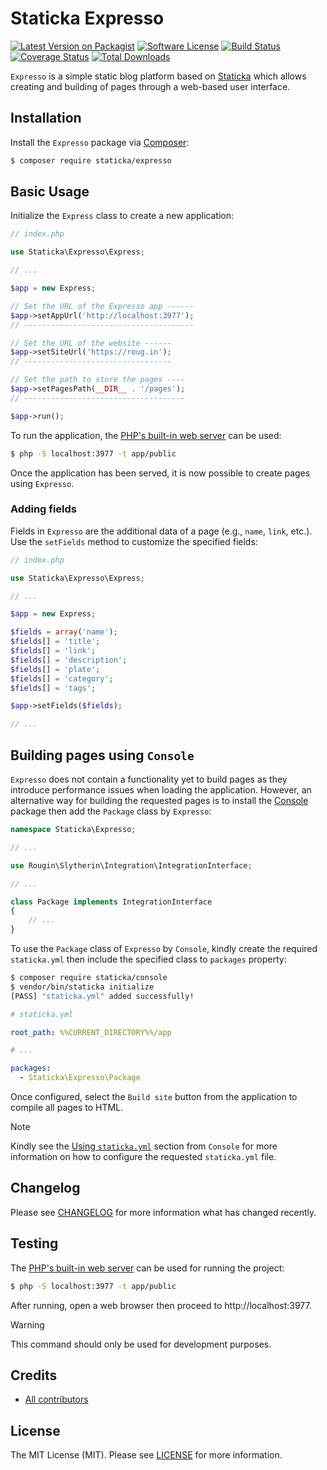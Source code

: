 # Staticka Expresso

[![Latest Version on Packagist][ico-version]][link-packagist]
[![Software License][ico-license]][link-license]
[![Build Status][ico-build]][link-build]
[![Coverage Status][ico-coverage]][link-coverage]
[![Total Downloads][ico-downloads]][link-downloads]

`Expresso` is a simple static blog platform based on [Staticka](https://github.com/staticka/staticka) which allows creating and building of pages through a web-based user interface.

## Installation

Install the `Expresso` package via [Composer](https://getcomposer.org/):

``` bash
$ composer require staticka/expresso
```

## Basic Usage

Initialize the `Express` class to create a new application:

``` php
// index.php

use Staticka\Expresso\Express;

// ...

$app = new Express;

// Set the URL of the Expresso app ------
$app->setAppUrl('http://localhost:3977');
// --------------------------------------

// Set the URL of the website ------
$app->setSiteUrl('https://roug.in');
// ---------------------------------

// Set the path to store the pages ----
$app->setPagesPath(__DIR__ . '/pages');
// ------------------------------------

$app->run();
```

To run the application, the [PHP's built-in web server](https://www.php.net/manual/en/features.commandline.webserver.php) can be used:

``` bash
$ php -S localhost:3977 -t app/public
```

Once the application has been served, it is now possible to create pages using `Expresso`.

### Adding fields

Fields in `Expresso` are the additional data of a page (e.g., `name`, `link`, etc.). Use the `setFields` method to customize the specified fields:

``` php
// index.php

use Staticka\Expresso\Express;

// ...

$app = new Express;

$fields = array('name');
$fields[] = 'title';
$fields[] = 'link';
$fields[] = 'description';
$fields[] = 'plate';
$fields[] = 'category';
$fields[] = 'tags';

$app->setFields($fields);

// ...
```

## Building pages using `Console`

`Expresso` does not contain a functionality yet to build pages as they introduce performance issues when loading the application. However, an alternative way for building the requested pages is to install the [Console](https://github.com/staticka/console/) package then add the `Package` class by `Expresso`:

``` php
namespace Staticka\Expresso;

// ...

use Rougin\Slytherin\Integration\IntegrationInterface;

// ...

class Package implements IntegrationInterface
{
    // ...
}
```

To use the `Package` class of `Expresso` by `Console`, kindly create the required `staticka.yml` then include the specified class to `packages` property:

``` bash
$ composer require staticka/console
$ vendor/bin/staticka initialize
[PASS] "staticka.yml" added successfully!
```

``` yaml
# staticka.yml

root_path: %%CURRENT_DIRECTORY%%/app

# ...

packages:
  - Staticka\Expresso\Package
```

Once configured, select the `Build site` button from the application to compile all pages to HTML.

> [!NOTE]
> Kindly see the [Using `staticka.yml`](https://github.com/staticka/console/?tab=readme-ov-file#using-statickayml) section from `Console` for more information on how to configure the requested `staticka.yml` file.

## Changelog

Please see [CHANGELOG][link-changelog] for more information what has changed recently.

## Testing

The [PHP's built-in web server](https://www.php.net/manual/en/features.commandline.webserver.php) can be used for running the project:

``` bash
$ php -S localhost:3977 -t app/public
```

After running, open a web browser then proceed to http://localhost:3977.

> [!WARNING]
> This command should only be used for development purposes.

## Credits

- [All contributors][link-contributors]

## License

The MIT License (MIT). Please see [LICENSE][link-license] for more information.

[ico-build]: https://img.shields.io/github/actions/workflow/status/staticka/expresso/build.yml?style=flat-square
[ico-coverage]: https://img.shields.io/codecov/c/github/staticka/expresso?style=flat-square
[ico-downloads]: https://img.shields.io/packagist/dt/staticka/expresso.svg?style=flat-square
[ico-license]: https://img.shields.io/badge/license-MIT-brightgreen.svg?style=flat-square
[ico-version]: https://img.shields.io/packagist/v/staticka/expresso.svg?style=flat-square

[link-build]: https://github.com/staticka/expresso/actions
[link-changelog]: https://github.com/staticka/expresso/blob/master/CHANGELOG.md
[link-contributors]: https://github.com/staticka/expresso/contributors
[link-coverage]: https://app.codecov.io/gh/staticka/expresso
[link-downloads]: https://packagist.org/packages/staticka/expresso
[link-license]: https://github.com/staticka/expresso/blob/master/LICENSE.md
[link-packagist]: https://packagist.org/packages/staticka/expresso